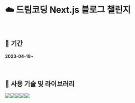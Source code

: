 <br />

# ☁️ 드림코딩 Next.js 블로그 챌린지

<br />

## 📅 기간

#### 2023-04-19~

<br />

## 🔧 사용 기술 및 라이브러리

<img src="https://img.shields.io/badge/react.js-61DAFB?style=for-the-badge&logo=react.js&logoColor=white"><img src="https://img.shields.io/badge/next.js-000000?style=for-the-badge&logo=next.js&logoColor=white"><img src="https://img.shields.io/badge/react.multi.carousel
-5BA745?style=for-the-badge&logo=react.multi.carousel
&logoColor=white"><img src="https://img.shields.io/badge/react.markdown-000000?style=for-the-badge&logo=react.markdown&logoColor=white"><img src="https://img.shields.io/badge/vercel-000000?style=for-the-badge&logo=vercel&logoColor=white">
